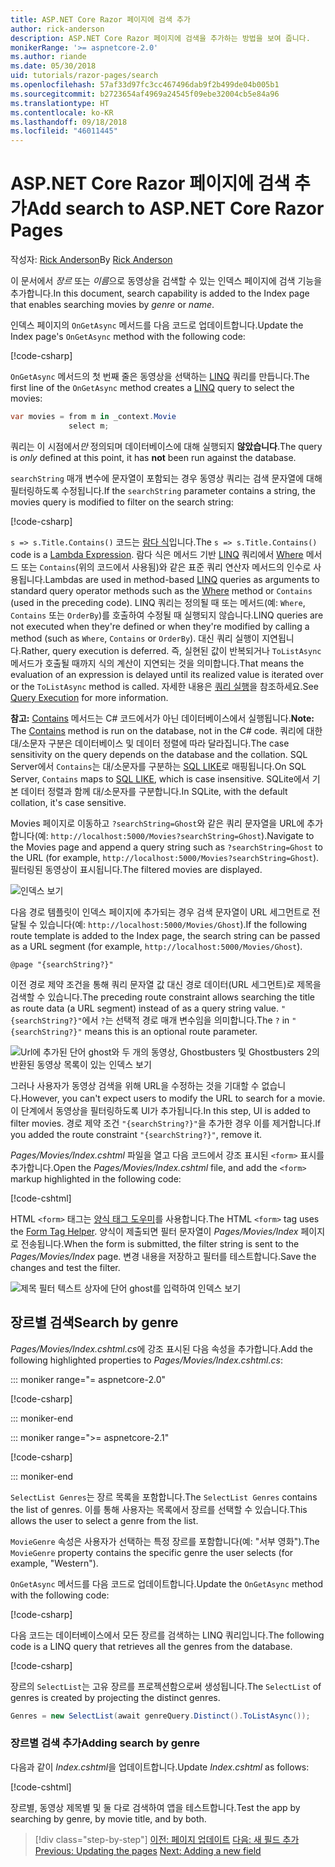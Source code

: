 ```yaml
---
title: ASP.NET Core Razor 페이지에 검색 추가
author: rick-anderson
description: ASP.NET Core Razor 페이지에 검색을 추가하는 방법을 보여 줍니다.
monikerRange: '>= aspnetcore-2.0'
ms.author: riande
ms.date: 05/30/2018
uid: tutorials/razor-pages/search
ms.openlocfilehash: 57af33d97fc3cc467496dab9f2b499de04b005b1
ms.sourcegitcommit: b2723654af4969a24545f09ebe32004cb5e84a96
ms.translationtype: HT
ms.contentlocale: ko-KR
ms.lasthandoff: 09/18/2018
ms.locfileid: "46011445"
---
```

# <a name="add-search-to-aspnet-core-razor-pages"></a><span data-ttu-id="a55d6-103">ASP.NET Core Razor 페이지에 검색 추가</span><span class="sxs-lookup"><span data-stu-id="a55d6-103">Add search to ASP.NET Core Razor Pages</span></span>

<span data-ttu-id="a55d6-104">작성자: [Rick Anderson](https://twitter.com/RickAndMSFT)</span><span class="sxs-lookup"><span data-stu-id="a55d6-104">By [Rick Anderson](https://twitter.com/RickAndMSFT)</span></span>

<span data-ttu-id="a55d6-105">이 문서에서 *장르* 또는 *이름*으로 동영상을 검색할 수 있는 인덱스 페이지에 검색 기능을 추가합니다.</span><span class="sxs-lookup"><span data-stu-id="a55d6-105">In this document, search capability is added to the Index page that enables searching movies by *genre* or *name*.</span></span>

<span data-ttu-id="a55d6-106">인덱스 페이지의 `OnGetAsync` 메서드를 다음 코드로 업데이트합니다.</span><span class="sxs-lookup"><span data-stu-id="a55d6-106">Update the Index page's `OnGetAsync` method with the following code:</span></span>

[!code-csharp[](razor-pages-start/sample/RazorPagesMovie/Pages/Movies/Index.cshtml.cs?name=snippet_1stSearch)]

<span data-ttu-id="a55d6-107">`OnGetAsync` 메서드의 첫 번째 줄은 동영상을 선택하는 [LINQ](/dotnet/csharp/programming-guide/concepts/linq/) 쿼리를 만듭니다.</span><span class="sxs-lookup"><span data-stu-id="a55d6-107">The first line of the `OnGetAsync` method creates a [LINQ](/dotnet/csharp/programming-guide/concepts/linq/) query to select the movies:</span></span>

```csharp
var movies = from m in _context.Movie
             select m;
```

<span data-ttu-id="a55d6-108">쿼리는 이 시점에서*만* 정의되며 데이터베이스에 대해 실행되지 **않았습니다**.</span><span class="sxs-lookup"><span data-stu-id="a55d6-108">The query is *only* defined at this point, it has **not** been run against the database.</span></span>

<span data-ttu-id="a55d6-109">`searchString` 매개 변수에 문자열이 포함되는 경우 동영상 쿼리는 검색 문자열에 대해 필터링하도록 수정됩니다.</span><span class="sxs-lookup"><span data-stu-id="a55d6-109">If the `searchString` parameter contains a string, the movies query is modified to filter on the search string:</span></span>

[!code-csharp[](razor-pages-start/sample/RazorPagesMovie/Pages/Movies/Index.cshtml.cs?name=snippet_SearchNull)]

<span data-ttu-id="a55d6-110">`s => s.Title.Contains()` 코드는 [람다 식](/dotnet/csharp/programming-guide/statements-expressions-operators/lambda-expressions)입니다.</span><span class="sxs-lookup"><span data-stu-id="a55d6-110">The `s => s.Title.Contains()` code is a [Lambda Expression](/dotnet/csharp/programming-guide/statements-expressions-operators/lambda-expressions).</span></span> <span data-ttu-id="a55d6-111">람다 식은 메서드 기반 [LINQ](/dotnet/csharp/programming-guide/concepts/linq/) 쿼리에서 [Where](/dotnet/csharp/programming-guide/concepts/linq/query-syntax-and-method-syntax-in-linq) 메서드 또는 `Contains`(위의 코드에서 사용됨)와 같은 표준 쿼리 연산자 메서드의 인수로 사용됩니다.</span><span class="sxs-lookup"><span data-stu-id="a55d6-111">Lambdas are used in method-based [LINQ](/dotnet/csharp/programming-guide/concepts/linq/) queries as arguments to standard query operator methods such as the [Where](/dotnet/csharp/programming-guide/concepts/linq/query-syntax-and-method-syntax-in-linq) method or `Contains` (used in the preceding code).</span></span> <span data-ttu-id="a55d6-112">LINQ 쿼리는 정의될 때 또는 메서드(예: `Where`, `Contains` 또는 `OrderBy`)를 호출하여 수정될 때 실행되지 않습니다.</span><span class="sxs-lookup"><span data-stu-id="a55d6-112">LINQ queries are not executed when they're defined or when they're modified by calling a method (such as `Where`, `Contains`  or `OrderBy`).</span></span> <span data-ttu-id="a55d6-113">대신 쿼리 실행이 지연됩니다.</span><span class="sxs-lookup"><span data-stu-id="a55d6-113">Rather, query execution is deferred.</span></span> <span data-ttu-id="a55d6-114">즉, 실현된 값이 반복되거나 `ToListAsync` 메서드가 호출될 때까지 식의 계산이 지연되는 것을 의미합니다.</span><span class="sxs-lookup"><span data-stu-id="a55d6-114">That means the evaluation of an expression is delayed until its realized value is iterated over or the `ToListAsync` method is called.</span></span> <span data-ttu-id="a55d6-115">자세한 내용은 [쿼리 실행](/dotnet/framework/data/adonet/ef/language-reference/query-execution)을 참조하세요.</span><span class="sxs-lookup"><span data-stu-id="a55d6-115">See [Query Execution](/dotnet/framework/data/adonet/ef/language-reference/query-execution) for more information.</span></span>

<span data-ttu-id="a55d6-116">**참고:** [Contains](/dotnet/api/system.data.objects.dataclasses.entitycollection-1.contains) 메서드는 C# 코드에서가 아닌 데이터베이스에서 실행됩니다.</span><span class="sxs-lookup"><span data-stu-id="a55d6-116">**Note:** The [Contains](/dotnet/api/system.data.objects.dataclasses.entitycollection-1.contains) method is run on the database, not in the C# code.</span></span> <span data-ttu-id="a55d6-117">쿼리에 대한 대/소문자 구분은 데이터베이스 및 데이터 정렬에 따라 달라집니다.</span><span class="sxs-lookup"><span data-stu-id="a55d6-117">The case sensitivity on the query depends on the database and the collation.</span></span> <span data-ttu-id="a55d6-118">SQL Server에서 `Contains`는 대/소문자를 구분하는 [SQL LIKE](/sql/t-sql/language-elements/like-transact-sql)로 매핑됩니다.</span><span class="sxs-lookup"><span data-stu-id="a55d6-118">On SQL Server, `Contains` maps to [SQL LIKE](/sql/t-sql/language-elements/like-transact-sql), which is case insensitive.</span></span> <span data-ttu-id="a55d6-119">SQLite에서 기본 데이터 정렬과 함께 대/소문자를 구분합니다.</span><span class="sxs-lookup"><span data-stu-id="a55d6-119">In SQLite, with the default collation, it's case sensitive.</span></span>

<span data-ttu-id="a55d6-120">Movies 페이지로 이동하고 `?searchString=Ghost`와 같은 쿼리 문자열을 URL에 추가합니다(예: `http://localhost:5000/Movies?searchString=Ghost`).</span><span class="sxs-lookup"><span data-stu-id="a55d6-120">Navigate to the Movies page and append a query string such as `?searchString=Ghost` to the URL (for example, `http://localhost:5000/Movies?searchString=Ghost`).</span></span> <span data-ttu-id="a55d6-121">필터링된 동영상이 표시됩니다.</span><span class="sxs-lookup"><span data-stu-id="a55d6-121">The filtered movies are displayed.</span></span>

![인덱스 보기](search/_static/ghost.png)

<span data-ttu-id="a55d6-123">다음 경로 템플릿이 인덱스 페이지에 추가되는 경우 검색 문자열이 URL 세그먼트로 전달될 수 있습니다(예: `http://localhost:5000/Movies/Ghost`).</span><span class="sxs-lookup"><span data-stu-id="a55d6-123">If the following route template is added to the Index page, the search string can be passed as a URL segment (for example, `http://localhost:5000/Movies/Ghost`).</span></span>

```cshtml
@page "{searchString?}"
```

<span data-ttu-id="a55d6-124">이전 경로 제약 조건을 통해 쿼리 문자열 값 대신 경로 데이터(URL 세그먼트)로 제목을 검색할 수 있습니다.</span><span class="sxs-lookup"><span data-stu-id="a55d6-124">The preceding route constraint allows searching the title as route data (a URL segment) instead of as a query string value.</span></span>  <span data-ttu-id="a55d6-125">`"{searchString?}"`에서 `?`는 선택적 경로 매개 변수임을 의미합니다.</span><span class="sxs-lookup"><span data-stu-id="a55d6-125">The `?` in `"{searchString?}"` means this is an optional route parameter.</span></span>

![Url에 추가된 단어 ghost와 두 개의 동영상, Ghostbusters 및 Ghostbusters 2의 반환된 동영상 목록이 있는 인덱스 보기](search/_static/g2.png)

<span data-ttu-id="a55d6-127">그러나 사용자가 동영상 검색을 위해 URL을 수정하는 것을 기대할 수 없습니다.</span><span class="sxs-lookup"><span data-stu-id="a55d6-127">However, you can't expect users to modify the URL to search for a movie.</span></span> <span data-ttu-id="a55d6-128">이 단계에서 동영상을 필터링하도록 UI가 추가됩니다.</span><span class="sxs-lookup"><span data-stu-id="a55d6-128">In this step, UI is added to filter movies.</span></span> <span data-ttu-id="a55d6-129">경로 제약 조건 `"{searchString?}"`을 추가한 경우 이를 제거합니다.</span><span class="sxs-lookup"><span data-stu-id="a55d6-129">If you added the route constraint `"{searchString?}"`, remove it.</span></span>

<span data-ttu-id="a55d6-130">*Pages/Movies/Index.cshtml* 파일을 열고 다음 코드에서 강조 표시된 `<form>` 표시를 추가합니다.</span><span class="sxs-lookup"><span data-stu-id="a55d6-130">Open the *Pages/Movies/Index.cshtml* file, and add the `<form>` markup highlighted in the following code:</span></span>

[!code-cshtml[](razor-pages-start/sample/RazorPagesMovie/Pages/Movies/Index2.cshtml?highlight=14-19&range=1-22)]

<span data-ttu-id="a55d6-131">HTML `<form>` 태그는 [양식 태그 도우미](xref:mvc/views/working-with-forms#the-form-tag-helper)를 사용합니다.</span><span class="sxs-lookup"><span data-stu-id="a55d6-131">The HTML `<form>` tag uses the [Form Tag Helper](xref:mvc/views/working-with-forms#the-form-tag-helper).</span></span> <span data-ttu-id="a55d6-132">양식이 제출되면 필터 문자열이 *Pages/Movies/Index* 페이지로 전송됩니다.</span><span class="sxs-lookup"><span data-stu-id="a55d6-132">When the form is submitted, the filter string is sent to the *Pages/Movies/Index* page.</span></span> <span data-ttu-id="a55d6-133">변경 내용을 저장하고 필터를 테스트합니다.</span><span class="sxs-lookup"><span data-stu-id="a55d6-133">Save the changes and test the filter.</span></span>

![제목 필터 텍스트 상자에 단어 ghost를 입력하여 인덱스 보기](search/_static/filter.png)

## <a name="search-by-genre"></a><span data-ttu-id="a55d6-135">장르별 검색</span><span class="sxs-lookup"><span data-stu-id="a55d6-135">Search by genre</span></span>

<span data-ttu-id="a55d6-136">*Pages/Movies/Index.cshtml.cs*에 강조 표시된 다음 속성을 추가합니다.</span><span class="sxs-lookup"><span data-stu-id="a55d6-136">Add the following highlighted properties to *Pages/Movies/Index.cshtml.cs*:</span></span>

::: moniker range="= aspnetcore-2.0"

[!code-csharp[](razor-pages-start/sample/RazorPagesMovie/Pages/Movies/Index.cshtml.cs?name=snippet_newProps&highlight=11-999)]

::: moniker-end

::: moniker range=">= aspnetcore-2.1"

[!code-csharp[](razor-pages-start/sample/RazorPagesMovie21/Pages/Movies/Index.cshtml.cs?name=snippet_newProps&highlight=11-999)]

::: moniker-end


<span data-ttu-id="a55d6-137">`SelectList Genres`는 장르 목록을 포함합니다.</span><span class="sxs-lookup"><span data-stu-id="a55d6-137">The `SelectList Genres` contains the list of genres.</span></span> <span data-ttu-id="a55d6-138">이를 통해 사용자는 목록에서 장르를 선택할 수 있습니다.</span><span class="sxs-lookup"><span data-stu-id="a55d6-138">This allows the user to select a genre from the list.</span></span>

<span data-ttu-id="a55d6-139">`MovieGenre` 속성은 사용자가 선택하는 특정 장르를 포함합니다(예: "서부 영화").</span><span class="sxs-lookup"><span data-stu-id="a55d6-139">The `MovieGenre` property contains the specific genre the user selects (for example, "Western").</span></span>

<span data-ttu-id="a55d6-140">`OnGetAsync` 메서드를 다음 코드로 업데이트합니다.</span><span class="sxs-lookup"><span data-stu-id="a55d6-140">Update the `OnGetAsync` method with the following code:</span></span>

[!code-csharp[](razor-pages-start/sample/RazorPagesMovie/Pages/Movies/Index.cshtml.cs?name=snippet_SearchGenre)]

<span data-ttu-id="a55d6-141">다음 코드는 데이터베이스에서 모든 장르를 검색하는 LINQ 쿼리입니다.</span><span class="sxs-lookup"><span data-stu-id="a55d6-141">The following code is a LINQ query that retrieves all the genres from the database.</span></span>

[!code-csharp[](razor-pages-start/sample/RazorPagesMovie/Pages/Movies/Index.cshtml.cs?name=snippet_LINQ)]

<span data-ttu-id="a55d6-142">장르의 `SelectList`는 고유 장르를 프로젝션함으로써 생성됩니다.</span><span class="sxs-lookup"><span data-stu-id="a55d6-142">The `SelectList` of genres is created by projecting the distinct genres.</span></span>

<!-- BUG in OPS
Tag snippet_selectlist's start line '75' should be less than end line '29' when resolving "[!code-csharp[](razor-pages-start/sample/RazorPagesMovie/Pages/Movies/Index.cshtml.cs?name=snippet_SelectList)]"

There's no start line.

[!code-csharp[](razor-pages-start/sample/RazorPagesMovie/Pages/Movies/Index.cshtml.cs?name=snippet_SelectList)]
-->

```csharp
Genres = new SelectList(await genreQuery.Distinct().ToListAsync());
```

### <a name="adding-search-by-genre"></a><span data-ttu-id="a55d6-143">장르별 검색 추가</span><span class="sxs-lookup"><span data-stu-id="a55d6-143">Adding search by genre</span></span>

<span data-ttu-id="a55d6-144">다음과 같이 *Index.cshtml*을 업데이트합니다.</span><span class="sxs-lookup"><span data-stu-id="a55d6-144">Update *Index.cshtml* as follows:</span></span>

[!code-cshtml[](razor-pages-start/sample/RazorPagesMovie/Pages/Movies/IndexFormGenreNoRating.cshtml?highlight=16-18&range=1-26)]

<span data-ttu-id="a55d6-145">장르별, 동영상 제목별 및 둘 다로 검색하여 앱을 테스트합니다.</span><span class="sxs-lookup"><span data-stu-id="a55d6-145">Test the app by searching by genre, by movie title, and by both.</span></span>

> [!div class="step-by-step"]
> <span data-ttu-id="a55d6-146">[이전: 페이지 업데이트](xref:tutorials/razor-pages/da1)
> [다음: 새 필드 추가](xref:tutorials/razor-pages/new-field)</span><span class="sxs-lookup"><span data-stu-id="a55d6-146">[Previous: Updating the pages](xref:tutorials/razor-pages/da1)
[Next: Adding a new field](xref:tutorials/razor-pages/new-field)</span></span>
